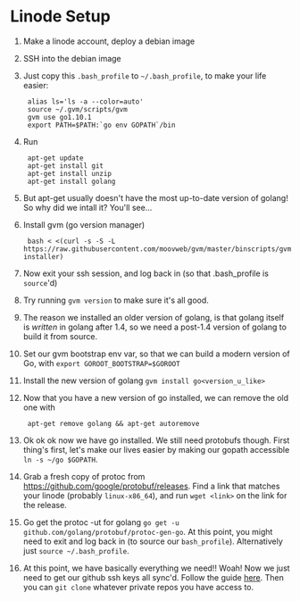 # Linode Setup

1. Make a linode account, deploy a debian image
1. SSH into the debian image
1. Just copy this `.bash_profile` to `~/.bash_profile`, to make your life easier:

        alias ls='ls -a --color=auto'
        source ~/.gvm/scripts/gvm
        gvm use go1.10.1
        export PATH=$PATH:`go env GOPATH`/bin

1. Run 

        apt-get update
        apt-get install git
        apt-get install unzip
        apt-get install golang

1. But apt-get usually doesn't have the most up-to-date version of golang! So why did we intall it? You'll see...
1. Install gvm (go version manager) 

        bash < <(curl -s -S -L https://raw.githubusercontent.com/moovweb/gvm/master/binscripts/gvm-installer)

1. Now exit your ssh session, and log back in (so that .bash_profile is `source`'d)
1. Try running `gvm version` to make sure it's all good.
1. The reason we installed an older version of golang, is that golang itself is *written* in golang after 1.4, so we need a post-1.4 version of golang to build it from source.
1. Set our gvm bootstrap env var, so that we can build a modern version of Go, with `export GOROOT_BOOTSTRAP=$GOROOT`
1. Install the new version of golang `gvm install go<version_u_like>`
1. Now that you have a new version of go installed, we can remove the old one with 

        apt-get remove golang && apt-get autoremove

1. Ok ok ok now we have go installed.  We still need protobufs though.  First thing's first, let's make our lives easier by making our gopath accessible `ln -s ~/go $GOPATH`.
1. Grab a fresh copy of protoc from https://github.com/google/protobuf/releases.  Find a link that matches your linode (probably `linux-x86_64`), and run `wget <link>` on the link for the release.
1. Go get the protoc -ut for golang `go get -u github.com/golang/protobuf/protoc-gen-go`.  At this point, you might need to exit and log back in (to source our `bash_profile`).  Alternatively just `source ~/.bash_profile`.
1. At this point, we have basically everything we need!! Woah!  Now we just need to get our github ssh keys all sync'd.  Follow the guide <a href="https://help.github.com/articles/adding-a-new-ssh-key-to-your-github-account/">here</a>.  Then you can `git clone` whatever private repos you have access to.